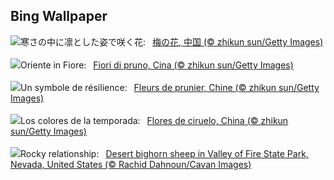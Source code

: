 ## Bing Wallpaper
![](https://www.bing.com/th?id=OHR.PlumBlossom_JA-JP3242294823_UHD.jpg&w=1000)寒さの中に凛とした姿で咲く花:&nbsp;&ensp;[梅の花, 中国 (© zhikun sun/Getty Images)](https://www.bing.com/th?id=OHR.PlumBlossom_JA-JP3242294823_UHD.jpg)
<br><br/>
![](https://www.bing.com/th?id=OHR.PlumBlossom_IT-IT9649247802_UHD.jpg&w=1000)Oriente in Fiore:&nbsp;&ensp;[Fiori di pruno, Cina (© zhikun sun/Getty Images)](https://www.bing.com/th?id=OHR.PlumBlossom_IT-IT9649247802_UHD.jpg)
<br><br/>
![](https://www.bing.com/th?id=OHR.PlumBlossom_FR-FR5716375690_UHD.jpg&w=1000)Un symbole de résilience:&nbsp;&ensp;[Fleurs de prunier, Chine (© zhikun sun/Getty Images)](https://www.bing.com/th?id=OHR.PlumBlossom_FR-FR5716375690_UHD.jpg)
<br><br/>
![](https://www.bing.com/th?id=OHR.PlumBlossom_ES-ES6616013602_UHD.jpg&w=1000)Los colores de la temporada:&nbsp;&ensp;[Flores de ciruelo, China (© zhikun sun/Getty Images)](https://www.bing.com/th?id=OHR.PlumBlossom_ES-ES6616013602_UHD.jpg)
<br><br/>
![](https://www.bing.com/th?id=OHR.NevadaBigHorns_EN-GB3106290583_UHD.jpg&w=1000)Rocky relationship:&nbsp;&ensp;[Desert bighorn sheep in Valley of Fire State Park, Nevada, United States (© Rachid Dahnoun/Cavan Images)](https://www.bing.com/th?id=OHR.NevadaBigHorns_EN-GB3106290583_UHD.jpg)
<br><br/>
